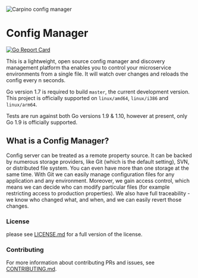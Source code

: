 
![Carpino config manager](http://www.myiconfinder.com/uploads/iconsets/256-256-5fbc60a4335d01cd9c35dcf8fae02410.png)

# Config Manager

[![Go Report Card](https://goreportcard.com/badge/github.com/CarpinoTaxi/config-manager)](https://goreportcard.com/report/github.com/CarpinoTaxi/config-manager)


This is a lightweight, open source config manager and discovery management platform tha enables you to control your microservice environments from a single file. It will watch over changes and reloads the config every n seconds.


Go version 1.7 is required to build `master`, the current
development version. This project is officially supported on `linux/amd64`,
`linux/i386` and `linux/arm64`.

Tests are run against both Go versions 1.9 & 1.10, however at present, only Go 1.9 is officially supported.

## What is a Config Manager?

Config server can be treated as a remote property source. It can be backed by numerous storage providers, like Git (which is the default setting), SVN, or distributed file system. You can even have more than one storage at the same time. With Git we can easily manage configuration files for any application and any environment. Moreover, we gain access control, which means we can decide who can modify particular files (for example restricting access to production properties). We also have full traceability - we know who changed what, and when, and we can easily revert those changes.




### License
please see [LICENSE.md](LICENSE.md) for a full version of the license.

### Contributing

For more information about contributing PRs and issues, see [CONTRIBUTING.md](CONTRIBUTING.md).

